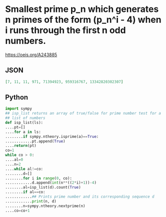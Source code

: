 # Smallest prime p\_n which generates n primes of the form \(p\_n^i \- 4\) when i runs through the first n odd numbers\.
https://oeis.org/A243885
## JSON
```JSON
[7, 11, 11, 971, 71394923, 959316767, 13342820302307]
```
## Python
```Python
import sympy
## isp_list returns an array of true/false for prime number test for a
## list of numbers
def isp_list(ls):
....pt=[]
....for a in ls:
........if sympy.ntheory.isprime(a)==True:
............pt.append(True)
....return(pt)
co=1
while co > 0:
....al=0
....n=2
....while al!=co:
........d=[]
........for i in range(0, co):
............d.append(int(n**((2*i)+1))-4)
........al=isp_list(d).count(True)
........if al==co:
............## Prints prime number and its corresponding sequence d
............print(n, d)
........n=sympy.ntheory.nextprime(n)
....co=co+1
```
